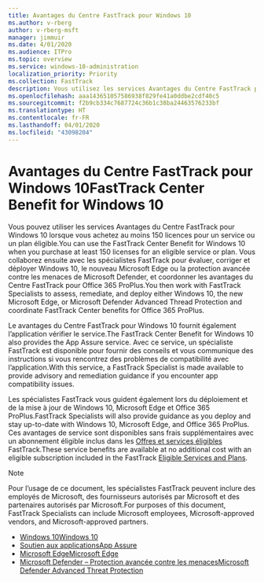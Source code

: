 ```yaml
---
title: Avantages du Centre FastTrack pour Windows 10
ms.author: v-rberg
author: v-rberg-msft
manager: jimmuir
ms.date: 4/01/2020
ms.audience: ITPro
ms.topic: overview
ms.service: windows-10-administration
localization_priority: Priority
ms.collection: FastTrack
description: Vous utilisez les services Avantages du Centre FastTrack pour Windows 10 lorsque vous achetez *au moins* 150 licences pour un service ou un plan éligible.
ms.openlocfilehash: aaa143651057586938f829fe41a0ddbe2cdf40c5
ms.sourcegitcommit: f2b9cb334c7687724c36b1c38ba24463576233bf
ms.translationtype: HT
ms.contentlocale: fr-FR
ms.lasthandoff: 04/01/2020
ms.locfileid: "43098204"
---
```

# <a name="fasttrack-center-benefit-for-windows-10"></a><span data-ttu-id="b0d51-103">Avantages du Centre FastTrack pour Windows 10</span><span class="sxs-lookup"><span data-stu-id="b0d51-103">FastTrack Center Benefit for Windows 10</span></span>

<span data-ttu-id="b0d51-104">Vous pouvez utiliser les services Avantages du Centre FastTrack pour Windows 10 lorsque vous achetez au moins 150 licences pour un service ou un plan éligible.</span><span class="sxs-lookup"><span data-stu-id="b0d51-104">You can use the FastTrack Center Benefit for Windows 10 when you purchase at least 150 licenses for an eligible service or plan.</span></span> <span data-ttu-id="b0d51-105">Vous collaborez ensuite avec les spécialistes FastTrack pour évaluer, corriger et déployer Windows 10, le nouveau Microsoft Edge ou la protection avancée contre les menaces de Microsoft Defender, et coordonner les avantages du Centre FastTrack pour Office 365 ProPlus.</span><span class="sxs-lookup"><span data-stu-id="b0d51-105">You then work with FastTrack Specialists to assess, remediate, and deploy either Windows 10, the new Microsoft Edge, or Microsoft Defender Advanced Thread Protection and coordinate FastTrack Center benefits for Office 365 ProPlus.</span></span> 

<span data-ttu-id="b0d51-106">Le avantages du Centre FastTrack pour Windows 10 fournit également l’application vérifier le service.</span><span class="sxs-lookup"><span data-stu-id="b0d51-106">The FastTrack Center Benefit for Windows 10 also provides the App Assure service.</span></span> <span data-ttu-id="b0d51-107">Avec ce service, un spécialiste FastTrack est disponible pour fournir des conseils et vous communique des instructions si vous rencontrez des problèmes de compatibilité avec l’application.</span><span class="sxs-lookup"><span data-stu-id="b0d51-107">With this service, a FastTrack Specialist is made available to provide advisory and remediation guidance if you encounter app compatibility issues.</span></span> 

<span data-ttu-id="b0d51-108">Les spécialistes FastTrack vous guident également lors du déploiement et de la mise à jour de Windows 10, Microsoft Edge et Office 365 ProPlus.</span><span class="sxs-lookup"><span data-stu-id="b0d51-108">FastTrack Specialists will also provide guidance as you deploy and stay up-to-date with Windows 10, Microsoft Edge, and Office 365 ProPlus.</span></span> <span data-ttu-id="b0d51-109">Ces avantages de service sont disponibles sans frais supplémentaires avec un abonnement éligible inclus dans les [Offres et services éligibles](M365-eligible-services-and-plans.md) FastTrack.</span><span class="sxs-lookup"><span data-stu-id="b0d51-109">These service benefits are available at no additional cost with an eligible subscription included in the FastTrack [Eligible Services and Plans](M365-eligible-services-and-plans.md).</span></span>
  
> [!NOTE]
> <span data-ttu-id="b0d51-110">Pour l’usage de ce document, les spécialistes FastTrack peuvent inclure des employés de Microsoft, des fournisseurs autorisés par Microsoft et des partenaires autorisés par Microsoft.</span><span class="sxs-lookup"><span data-stu-id="b0d51-110">For purposes of this document, FastTrack Specialists can include Microsoft employees, Microsoft-approved vendors, and Microsoft-approved partners.</span></span> 
    
- [<span data-ttu-id="b0d51-111">Windows 10</span><span class="sxs-lookup"><span data-stu-id="b0d51-111">Windows 10</span></span>](Win-10-windows-10.md)
- [<span data-ttu-id="b0d51-112">Soutien aux applications</span><span class="sxs-lookup"><span data-stu-id="b0d51-112">App Assure</span></span>](Win-10-app-assure.md)
- [<span data-ttu-id="b0d51-113">Microsoft Edge</span><span class="sxs-lookup"><span data-stu-id="b0d51-113">Microsoft Edge</span></span>](Win-10-microsoft-edge.md)
- [<span data-ttu-id="b0d51-114">Microsoft Defender – Protection avancée contre les menaces</span><span class="sxs-lookup"><span data-stu-id="b0d51-114">Microsoft Defender Advanced Threat Protection</span></span>](Win-10-microsoft-defender-atp.md)

